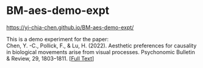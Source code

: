 # BM-aes-demo-expt
https://yi-chia-chen.github.io/BM-aes-demo-expt/


This is a demo experiment for the paper:  
Chen, Y. -C., Pollick, F., & Lu, H. (2022). Aesthetic preferences for causality in biological movements arise from visual processes. Psychonomic Bulletin & Review, 29, 1803–1811. [[Full Text](https://ycc.vision/files/papers/Chen_Pollick_Lu_2022_PB&R_AnimacyCausalityAesthetics.pdf)]

